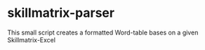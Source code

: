 # skillmatrix-parser
This small script creates a formatted Word-table bases on a given Skillmatrix-Excel

